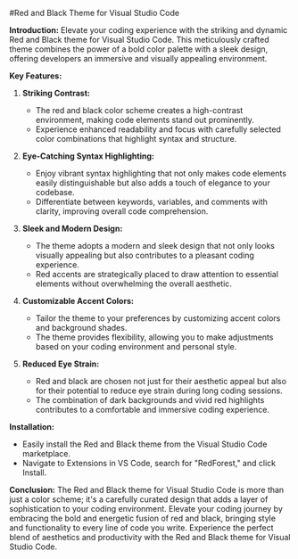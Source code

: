 #Red and Black Theme for Visual Studio Code

**Introduction:**
Elevate your coding experience with the striking and dynamic Red and Black theme for Visual Studio Code. This meticulously crafted theme combines the power of a bold color palette with a sleek design, offering developers an immersive and visually appealing environment.

**Key Features:**

1. **Striking Contrast:**
   - The red and black color scheme creates a high-contrast environment, making code elements stand out prominently.
   - Experience enhanced readability and focus with carefully selected color combinations that highlight syntax and structure.

2. **Eye-Catching Syntax Highlighting:**
   - Enjoy vibrant syntax highlighting that not only makes code elements easily distinguishable but also adds a touch of elegance to your codebase.
   - Differentiate between keywords, variables, and comments with clarity, improving overall code comprehension.

3. **Sleek and Modern Design:**
   - The theme adopts a modern and sleek design that not only looks visually appealing but also contributes to a pleasant coding experience.
   - Red accents are strategically placed to draw attention to essential elements without overwhelming the overall aesthetic.

4. **Customizable Accent Colors:**
   - Tailor the theme to your preferences by customizing accent colors and background shades.
   - The theme provides flexibility, allowing you to make adjustments based on your coding environment and personal style.

5. **Reduced Eye Strain:**
   - Red and black are chosen not just for their aesthetic appeal but also for their potential to reduce eye strain during long coding sessions.
   - The combination of dark backgrounds and vivid red highlights contributes to a comfortable and immersive coding experience.

**Installation:**
   - Easily install the Red and Black theme from the Visual Studio Code marketplace.
   - Navigate to Extensions in VS Code, search for "RedForest," and click Install.

**Conclusion:**
The Red and Black theme for Visual Studio Code is more than just a color scheme; it's a carefully curated design that adds a layer of sophistication to your coding environment. Elevate your coding journey by embracing the bold and energetic fusion of red and black, bringing style and functionality to every line of code you write. Experience the perfect blend of aesthetics and productivity with the Red and Black theme for Visual Studio Code.
